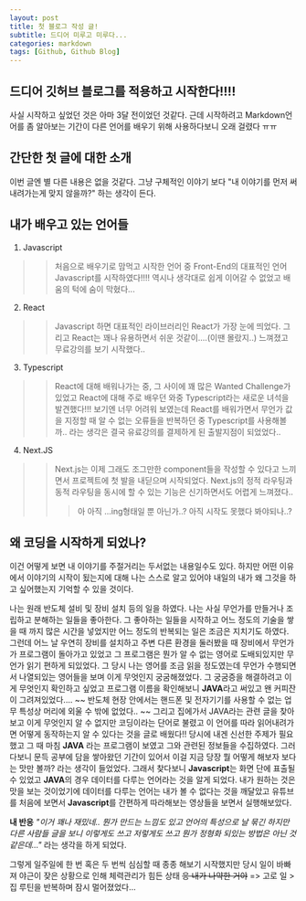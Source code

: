 ```yaml
---
layout: post
title: 첫 블로그 작성 글!
subtitle: 드디어 미루고 미루다...
categories: markdown
tags: [Github, Github Blog]
---
```




## 드디어 깃허브 블로그를 적용하고 시작한다!!!!

사실 시작하고 싶었던 것은 아마 3달 전이었던 것같다.
근데 시작하려고 Markdown언어를 좀 알아보는 기간이 다른 언어를 배우기 위해 사용하다보니 오래 걸렸다 ㅠㅠ


## 간단한 첫 글에 대한 소개

이번 글엔 별 다른 내용은 없을 것같다.
그냥 구체적인 이야기 보다 "내 이야기를 먼저 써내려가는게 맞지 않을까?" 하는 생각이 든다.


## 내가 배우고 있는 언어들

1. Javascript
>> 처음으로 배우기로 맘먹고 시작한 언어 중 Front-End의 대표적인 언어 Javascript를 시작하였다!!!!
>> 역시나 생각대로 쉽게 이어갈 수 없었고 배움의 턱에 숨이 막혔다...

2. React
>> Javascript 하면 대표적인 라이브러리인 React가 가장 눈에 띄었다.
>> 그리고 React는 꽤나 유용하면서 쉬운 것같이....(이땐 몰랐지..) 느껴졌고 무료강의를 보기 시작했다..

3. Typescript 
>> React에 대해 배워나가는 중, 그 사이에 꽤 많은 Wanted Challenge가 있었고 React에 대해 주로 배우던 와중 Typescript라는 새로운 녀석을 발견했다!!!
>> 보기엔 너무 어려워 보였는데 React를 배워가면서 무언가 값을 지정할 때 알 수 없는 오류들을 반복하던 중 Typescript를 사용해볼까.. 라는 생각은 결국 유료강의를 결제하게 된 출발지점이 되었었다..

4. Next.JS
>> Next.js는 이제 그래도 조그만한 component들을 작성할 수 있다고 느끼면서 프로젝트에 첫 발을 내딛으며 시작되었다.
>> Next.js의 정적 라우팅과 동적 라우팅을 동시에 할 수 있는 기능은 신기하면서도 어렵게 느껴졌다..
>>> 아 아직 ...ing형태일 뿐 아닌가..? 아직 시작도 못했다 봐야되나..?

## 왜 코딩을 시작하게 되었나?

이건 어떻게 보면 내 이야기를 주절거리는 두서없는 내용일수도 있다.
하지만 어떤 이유에서 이야기의 시작이 됬는지에 대해 나는 스스로 알고 있어야 내일의 내가 왜 그것을 하고 싶어했는지 기억할 수 있을 것이다.

나는 원래 반도체 설비 및 장비 설치 등의 일을 하였다.
나는 사실 무언가를 만들거나 조립하고 분해하는 일들을 좋아한다.
그 좋아하는 일들을 시작하고 어느 정도의 기술을 쌓을 때 까지 많은 시간을 넣었지만 어느 정도의 반복되는 일은 조금은 지치기도 하였다.
그런데 어느 날 우연히 장비를 설치하고 주변 다른 환경을 둘러봤을 때 장비에서 무언가가 프로그램이 돌아가고 있었고 그 프로그램은 뭔가 알 수 없는 영어로 도배되있지만 무언가 읽기 편하게 되있었다.
그 당시 나는 영어를 조금 읽을 정도였는데 무언가 수행되면서 나열되있는 영어들을 보며 이게 무엇인지 궁굼해졌었다.
그 궁굼증을 해결하려고 이게 무엇인지 확인하고 싶었고 프로그램 이름을 확인해보니 **JAVA**라고 써있고 왠 커피잔이 그려져있었다....
~~ 반도체 현장 안에서는 핸드폰 및 전자기기를 사용할 수 없는 업무 특성상 머리에 외울 수 밖에 없었다.. ~~
그리고 집에가서 JAVA라는 관련 글을 찾아보고 이게 무엇인지 알 수 없지만 코딩이라는 단어로 불렸고 이 언어를 따라 읽어내려가면 어떻게 동작하는지 알 수 있다는 것을 글로 배웠다!!
당시에 내겐 신선한 주제가 필요했고 그 때 마침 **JAVA** 라는 프로그램이 보였고 그와 관련된 정보들을 수집하였다.
그러다보니 문득 공부에 담을 쌓아왔던 기간이 있어서 이걸 지금 당장 뭘 어떻게 해보자 보다는 맛만 볼까? 라는 생각이 들었었다.
그래서 찾다보니 **Javascript**는 화면 단에 표출될 수 있었고 **JAVA**의 경우 데이터를 다루는 언어라는 것을 알게 되었다.
내가 원하는 것은 맛을 보는 것이었기에 데이터를 다루는 언어는 내가 볼 수 없다는 것을 깨달았고 유튜브를 처음에 보면서 **Javascript**를 간편하게 따라해보는 영상들을 보면서 실행해보았다.

__내 반응__
_"이거 꽤나 재밌네.. 뭔가 만드는 느낌도 있고 언어의 특성으로 날 묶긴 하지만 다른 사람들 글을 보니 이렇게도 쓰고 저렇게도 쓰고 뭔가 정형화 되있는 방법은 아닌 것같은데..."_
라는 생각을 하게 되었다.

그렇게 일주일에 한 번 혹은 두 번씩 심심할 때 종종 해보기 시작했지만 당시 일이 바빠져 야근이 잦은 상황으로 인해 체력관리가 힘든 상태 ~~응 내가 나약한 거야~~ => 고로 일 > 집 루틴을 반복하며 잠시 멀어졌었다...